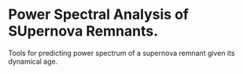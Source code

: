 # Power Spectral Analysis of SUpernova Remnants.
Tools for predicting power spectrum of a supernova remnant given its dynamical age.
